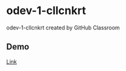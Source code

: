 # odev-1-cllcnkrt
odev-1-cllcnkrt created by GitHub Classroom
## Demo

[Link](https://fervent-dubinsky-a8ee4c.netlify.app/)
